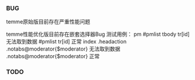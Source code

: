 ### BUG
temme原始版目前存在严重性能问题

temme性能优化版目前存在嵌套选择器Bug
测试用例：
pm 
#pmlist tbody tr[id] 无法取到数据
#pmlist tr[id] 正常
index
.headaction .notabs@moderator{$moderator} 无法取到数据
.notabs@moderator{$moderator} 正常

### TODO
